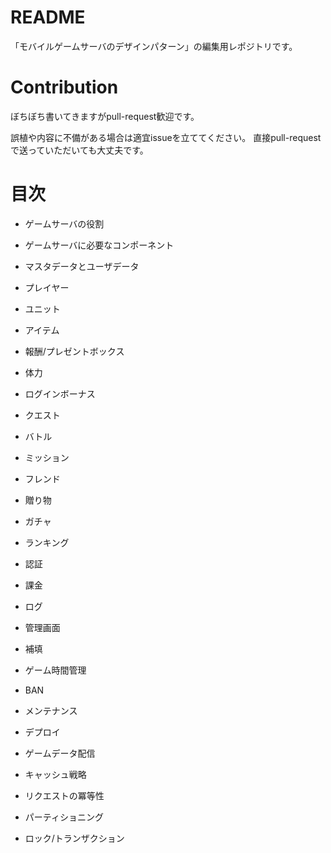 # README
「モバイルゲームサーバのデザインパターン」の編集用レポジトリです。

# Contribution
ぼちぼち書いてきますがpull-request歓迎です。

誤植や内容に不備がある場合は適宜issueを立ててください。
直接pull-requestで送っていただいても大丈夫です。

# 目次
- ゲームサーバの役割
- ゲームサーバに必要なコンポーネント
- マスタデータとユーザデータ

- プレイヤー
- ユニット
- アイテム
- 報酬/プレゼントボックス
- 体力
- ログインボーナス
- クエスト
- バトル
- ミッション
- フレンド
- 贈り物
- ガチャ
- ランキング

- 認証
- 課金
- ログ

- 管理画面
- 補填
- ゲーム時間管理
- BAN
- メンテナンス
- デプロイ
- ゲームデータ配信

- キャッシュ戦略
- リクエストの冪等性
- パーティショニング
- ロック/トランザクション


